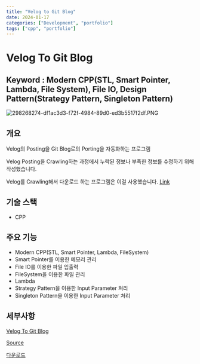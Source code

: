 ```yaml
---
title: "Velog to Git Blog"
date: 2024-01-17
categories: ["Development", "portfolio"]
tags: ["cpp", "portfolio"]
---
```


# Velog To Git Blog

## Keyword : Modern CPP(STL, Smart Pointer, Lambda, File System), File IO, Design Pattern(Strategy Pattern, Singleton Pattern)

![298268274-df1ac3d3-f72f-4984-89d0-ed3b5517f2df.PNG](https://postfiles.pstatic.net/MjAyNDAyMDlfMjYw/MDAxNzA3NDczODQzOTQ2.VHYPTxLdf4ai1NUGy_AgfX9J_w-kdylWW3O9fJGrjqIg.jE2VOaiIbt-ocYh_rx8UAypyddG88QqwwxGMCtmFmIog.PNG.sinsin63/298268274-df1ac3d3-f72f-4984-89d0-ed3b5517f2df.png?type=w580)

## 개요

Velog의 Posting을 Git Blog로의 Porting을 자동화하는 프로그램

Velog Posting을 Crawling하는 과정에서 누락된 정보나 부족한 정보를 수정하기 위해 작성했습니다.

Velog를 Crawling해서 다운로드 하는 프로그램은 이걸 사용했습니다. [Link](https://github.com/cjaewon/velog-backup)

## 기술 스택

- CPP

## 주요 기능

- Modern CPP(STL, Smart Pointer, Lambda, FileSystem)
- Smart Pointer를 이용한 메모리 관리
- File IO를 이용한 파일 입출력
- FileSystem을 이용한 파일 관리
- Lambda
- Strategy Pattern을 이용한 Input Parameter 처리
- Singleton Pattern을 이용한 Input Parameter 처리

## 세부사항

[Velog To Git Blog](https://www.notion.so/Velog-To-Git-Blog-b38c7e3e87634f36a856837f7c1850dd?pvs=21)

[Source](https://github.com/sinsin950313/VelogToGitBlog)

[다운로드](http://naver.me/Ga2ScRTa)